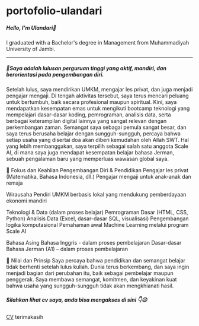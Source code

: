 # portofolio-ulandari
##### Hello, I'm Ulandari👋
I graduated with a Bachelor's degree in Management from Muhammadiyah University of Jambi.


---
##### 🌟Saya adalah lulusan perguruan tinggi yang aktif, mandiri, dan berorientasi pada pengembangan diri.
Setelah lulus, saya mendirikan UMKM, mengajar les privat, dan juga menjadi pengajar mengaji. Di tengah aktivitas tersebut, saya terus mencari peluang untuk bertumbuh, baik secara profesional maupun spiritual.
Kini, saya mendapatkan kesempatan emas untuk mengikuti bootcamp teknologi yang mempelajari dasar-dasar koding, pemrograman, analisis data, serta berbagai keterampilan digital lainnya yang sangat relevan dengan perkembangan zaman. Semangat saya sebagai pemula sangat besar, dan saya terus berusaha belajar dengan sungguh-sungguh, percaya bahwa setiap usaha yang disertai doa akan diberi kemudahan oleh Allah SWT.
Hal yang lebih membanggakan, saya terpilih sebagai salah satu anggota Scale AI, di mana saya juga mendapat kesempatan belajar bahasa Jerman, sebuah pengalaman baru yang memperluas wawasan global saya.

🎯 Fokus dan Keahlian
Pengembangan Diri & Pendidikan
Pengajar les privat (Matematika, Bahasa Indonesia, dll.)
Pengajar mengaji untuk anak-anak dan remaja

  Wirausaha
Pendiri UMKM berbasis lokal yang mendukung pemberdayaan ekonomi mandiri

  Teknologi & Data (dalam proses belajar)
Pemrograman Dasar (HTML, CSS, Python)
Analisis Data (Excel, dasar-dasar SQL, visualisasi)
Pengembangan logika komputasional
Pemahaman awal Machine Learning melalui program Scale AI

  Bahasa Asing
Bahasa Inggris - dalam proses pembelajaran
Dasar-dasar Bahasa Jerman (A1) – dalam proses pembelajaran

🚀 Nilai dan Prinsip
Saya percaya bahwa pendidikan dan semangat belajar tidak berhenti setelah lulus kuliah. Dunia terus berkembang, dan saya ingin menjadi bagian dari perubahan itu, baik sebagai pembelajar maupun penggerak. Saya membawa semangat, komitmen, dan keyakinan kuat bahwa usaha yang sungguh-sungguh tidak akan mengkhianati hasil.


##### Silahkan lihat cv saya, anda bisa mengakses di sini 👇😉
[CV](https://github.com/ulanndari/portofolio-ulandari/blob/main/CV-pdf/cv%20ulandari.pdf?raw=true)
terimakasih
